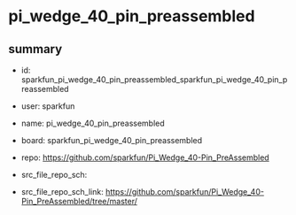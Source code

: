 # pi_wedge_40_pin_preassembled
 
## summary 
* id: sparkfun_pi_wedge_40_pin_preassembled_sparkfun_pi_wedge_40_pin_preassembled
* user: sparkfun
* name: pi_wedge_40_pin_preassembled
* board: sparkfun_pi_wedge_40_pin_preassembled
* repo: https://github.com/sparkfun/Pi_Wedge_40-Pin_PreAssembled



* src_file_repo_sch: 
* src_file_repo_sch_link: https://github.com/sparkfun/Pi_Wedge_40-Pin_PreAssembled/tree/master/






